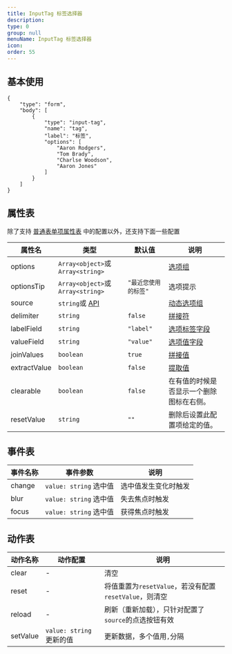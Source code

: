 ```yaml
---
title: InputTag 标签选择器
description:
type: 0
group: null
menuName: InputTag 标签选择器
icon:
order: 55
---
```


## 基本使用

```schema: scope="body"
{
    "type": "form",
    "body": [
        {
            "type": "input-tag",
            "name": "tag",
            "label": "标签",
            "options": [
                "Aaron Rodgers",
                "Tom Brady",
                "Charlse Woodson",
                "Aaron Jones"
            ]
        }
    ]
}
```

## 属性表

除了支持 [普通表单项属性表](./formitem#%E5%B1%9E%E6%80%A7%E8%A1%A8) 中的配置以外，还支持下面一些配置

| 属性名       | 类型                                      | 默认值               | 说明                                                                                        |
| ------------ | ----------------------------------------- | -------------------- | ------------------------------------------------------------------------------------------- |
| options      | `Array<object>`或`Array<string>`          |                      | [选项组](./options#%E9%9D%99%E6%80%81%E9%80%89%E9%A1%B9%E7%BB%84-options)                   |
| optionsTip   | `Array<object>`或`Array<string>`          | `"最近您使用的标签"` | 选项提示                                                                                    |
| source       | `string`或 [API](../../../docs/types/api) |                      | [动态选项组](./options#%E5%8A%A8%E6%80%81%E9%80%89%E9%A1%B9%E7%BB%84-source)                |
| delimiter    | `string`                                  | `false`              | [拼接符](./options#%E6%8B%BC%E6%8E%A5%E7%AC%A6-delimiter)                                   |
| labelField   | `string`                                  | `"label"`            | [选项标签字段](./options#%E9%80%89%E9%A1%B9%E6%A0%87%E7%AD%BE%E5%AD%97%E6%AE%B5-labelfield) |
| valueField   | `string`                                  | `"value"`            | [选项值字段](./options#%E9%80%89%E9%A1%B9%E5%80%BC%E5%AD%97%E6%AE%B5-valuefield)            |
| joinValues   | `boolean`                                 | `true`               | [拼接值](./options#%E6%8B%BC%E6%8E%A5%E5%80%BC-joinvalues)                                  |
| extractValue | `boolean`                                 | `false`              | [提取值](./options#%E6%8F%90%E5%8F%96%E5%A4%9A%E9%80%89%E5%80%BC-extractvalue)              |
| clearable    | `boolean`                                 | `false`              | 在有值的时候是否显示一个删除图标在右侧。                                                    |
| resetValue   | `string`                                  | `""`                 | 删除后设置此配置项给定的值。                                                                |

## 事件表

| 事件名称 | 事件参数               | 说明                 |
| -------- | ---------------------- | -------------------- |
| change   | `value: string` 选中值 | 选中值发生变化时触发 |
| blur     | `value: string` 选中值 | 失去焦点时触发       |
| focus    | `value: string` 选中值 | 获得焦点时触发       |

## 动作表

| 动作名称 | 动作配置                 | 说明                                                   |
| -------- | ------------------------ | ------------------------------------------------------ |
| clear    | -                        | 清空                                                   |
| reset    | -                        | 将值重置为`resetValue`，若没有配置`resetValue`，则清空 |
| reload   | -                        | 刷新（重新加载），只针对配置了`source`的点选按钮有效   |
| setValue | `value: string` 更新的值 | 更新数据，多个值用`,`分隔                              |
